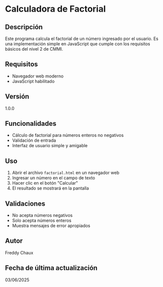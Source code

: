 # Calculadora de Factorial

## Descripción
Este programa calcula el factorial de un número ingresado por el usuario. Es una implementación simple en JavaScript que cumple con los requisitos básicos del nivel 2 de CMMI.

## Requisitos
- Navegador web moderno
- JavaScript habilitado

## Versión
1.0.0

## Funcionalidades
- Cálculo de factorial para números enteros no negativos
- Validación de entrada
- Interfaz de usuario simple y amigable

## Uso
1. Abrir el archivo `factorial.html` en un navegador web
2. Ingresar un número en el campo de texto
3. Hacer clic en el botón "Calcular"
4. El resultado se mostrará en la pantalla

## Validaciones
- No acepta números negativos
- Solo acepta números enteros
- Muestra mensajes de error apropiados

## Autor
Freddy Chaux 

## Fecha de última actualización
03/06/2025 
